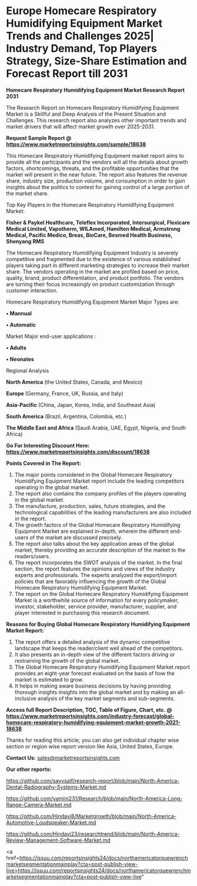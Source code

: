  # Europe Homecare Respiratory Humidifying Equipment Market Trends and Challenges 2025| Industry Demand, Top Players Strategy, Size-Share Estimation and Forecast Report till 2031

<strong>Homecare Respiratory Humidifying Equipment Market Research Report 2031</strong>

The Research Report on Homecare Respiratory Humidifying Equipment Market is a Skillful and Deep Analysis of the Present Situation and Challenges. This research report also analyzes other important trends and market drivers that will affect market growth over 2025-2031.

<strong>Request Sample Report @ <a href=https://www.marketreportsinsights.com/sample/18638>https://www.marketreportsinsights.com/sample/18638</a></strong>

This Homecare Respiratory Humidifying Equipment market report aims to provide all the participants and the vendors will all the details about growth factors, shortcomings, threats, and the profitable opportunities that the market will present in the near future. The report also features the revenue share, industry size, production volume, and consumption in order to gain insights about the politics to contest for gaining control of a large portion of the market share.

Top Key Players in the Homecare Respiratory Humidifying Equipment Market:

<strong>Fisher & Paykel Healthcare, Teleflex Incorporated, Intersurgical, Flexicare Medical Limited, Vapotherm, WILAmed, Hamilton Medical, Armstrong Medical, Pacific Medico, Breas, BioCare, Besmed Health Business, Shenyang RMS</strong>

The Homecare Respiratory Humidifying Equipment Industry is severely competitive and fragmented due to the existence of various established players taking part in different marketing strategies to increase their market share. The vendors operating in the market are profiled based on price, quality, brand, product differentiation, and product portfolio. The vendors are turning their focus increasingly on product customization through customer interaction.

Homecare Respiratory Humidifying Equipment Market Major Types are:

<strong>• Mannual

• Automatic</strong>

Market Major end-user applications :

<strong>• Adults

• Neonates</strong>

Regional Analysis

</u><strong><b>North America</b></strong> (the United States, Canada, and Mexico)

<strong><b>Europe </b></strong>(Germany, France, UK, Russia, and Italy)

<strong><b>Asia-Pacific</b></strong> (China, Japan, Korea, India, and Southeast Asia)

<strong><b>South America</b></strong> (Brazil, Argentina, Colombia, etc.)

<strong><b>The Middle East and Africa</b></strong> (Saudi Arabia, UAE, Egypt, Nigeria, and South Africa)

<strong>Go For Interesting Discount Here: <a href=https://www.marketreportsinsights.com/discount/18638>https://www.marketreportsinsights.com/discount/18638</a></strong>

<strong>Points Covered in The Report:</strong>
<ol>
  <li>The major points considered in the Global Homecare Respiratory Humidifying Equipment Market report include the leading competitors operating in the global market.</li>
  <li>The report also contains the company profiles of the players operating in the global market.</li>
  <li>The manufacture, production, sales, future strategies, and the technological capabilities of the leading manufacturers are also included in the report.</li>
  <li>The growth factors of the Global Homecare Respiratory Humidifying Equipment Market are explained in-depth, wherein the different end-users of the market are discussed precisely.</li>
  <li>The report also talks about the key application areas of the global market, thereby providing an accurate description of the market to the readers/users.</li>
  <li>The report incorporates the SWOT analysis of the market. In the final section, the report features the opinions and views of the industry experts and professionals. The experts analyzed the export/import policies that are favorably influencing the growth of the Global Homecare Respiratory Humidifying Equipment Market.</li>
  <li>The report on the Global Homecare Respiratory Humidifying Equipment Market is a worthwhile source of information for every policymaker, investor, stakeholder, service provider, manufacturer, supplier, and player interested in purchasing this research document.</li>
</ol>
<strong>Reasons for Buying Global Homecare Respiratory Humidifying Equipment Market Report:</strong>

<ol>
  <li>The report offers a detailed analysis of the dynamic competitive landscape that keeps the reader/client well ahead of the competitors.</li>
  <li>It also presents an in-depth view of the different factors driving or restraining the growth of the global market.</li>
  <li>The Global Homecare Respiratory Humidifying Equipment Market report provides an eight-year forecast evaluated on the basis of how the market is estimated to grow.</li>
  <li>It helps in making aware business decisions by having providing thorough insights insights into the global market and by making an all-inclusive analysis of the key market segments and sub-segments.</li>
</ol>
<strong>Access full Report Description, TOC, Table of Figure, Chart, etc. @ <a href=https://www.marketreportsinsights.com/industry-forecast/global-homecare-respiratory-humidifying-equipment-market-growth-2021-18638>https://www.marketreportsinsights.com/industry-forecast/global-homecare-respiratory-humidifying-equipment-market-growth-2021-18638</a></strong>


Thanks for reading this article; you can also get individual chapter wise section or region wise report version like Asia, United States, Europe.

<strong>Contact Us:</strong>
sales@marketreportsinsights.com

<strong>Our other reports:</strong>

<a href=https://github.com/sayysaif/research-report/blob/main/North-America-Dental-Radiography-Systems-Market.md>https://github.com/sayysaif/research-report/blob/main/North-America-Dental-Radiography-Systems-Market.md</a>

<a href=https://github.com/yamini231/Research/blob/main/North-America-Long-Range-Camera-Market.md>https://github.com/yamini231/Research/blob/main/North-America-Long-Range-Camera-Market.md</a>

<a href=https://github.com/Hindavi8/Marketgrowth/blob/main/North-America-Automotive-Loudspeaker-Market.md>https://github.com/Hindavi8/Marketgrowth/blob/main/North-America-Automotive-Loudspeaker-Market.md</a>

<a href=https://github.com/Hindavi23/researchtrend/blob/main/North-America-Review-Management-Software-Market.md>https://github.com/Hindavi23/researchtrend/blob/main/North-America-Review-Management-Software-Market.md</a>

<a href=https://issuu.com/reportsinsights24/docs/northamericatorquewrenchmarketsegmentationmainplay?cta=post-publish-view-live>https://issuu.com/reportsinsights24/docs/northamericatorquewrenchmarketsegmentationmainplay?cta=post-publish-view-live</a>"
